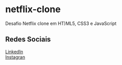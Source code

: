 # netflix-clone
Desafio Netflix clone em HT)ML5, CSS3 e JavaScript
## Redes Sociais
[LinkedIn](www.linkedin.com/in/michel-morais-tecdev) <br/>
[Instagran](https://www.instagram.com/michel_tecdev/)
